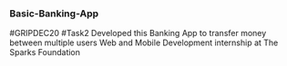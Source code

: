 ### Basic-Banking-App
#GRIPDEC20 #Task2
Developed this Banking App to transfer money between multiple users
Web and Mobile Development internship at The Sparks Foundation
